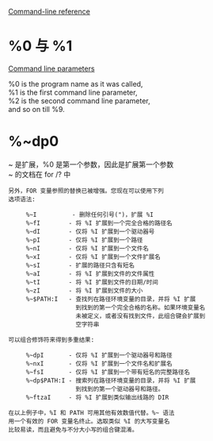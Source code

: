 [Command-line reference](https://docs.microsoft.com/en-us/previous-versions/windows/it-pro/windows-xp/bb490890(v%3dtechnet.10))

# %0 与 %1
[Command line parameters](http://www.robvanderwoude.com/parameters.php)

%0 is the program name as it was called,  
%1 is the first command line parameter,  
%2 is the second command line parameter,  
and so on till %9.

# %~dp0
~ 是扩展，%0 是第一个参数，因此是扩展第一个参数  
~ 的文档在 for /? 中

    另外，FOR 变量参照的替换已被增强。您现在可以使用下列
    选项语法:

         %~I          - 删除任何引号(")，扩展 %I
         %~fI        - 将 %I 扩展到一个完全合格的路径名
         %~dI        - 仅将 %I 扩展到一个驱动器号
         %~pI        - 仅将 %I 扩展到一个路径
         %~nI        - 仅将 %I 扩展到一个文件名
         %~xI        - 仅将 %I 扩展到一个文件扩展名
         %~sI        - 扩展的路径只含有短名
         %~aI        - 将 %I 扩展到文件的文件属性
         %~tI        - 将 %I 扩展到文件的日期/时间
         %~zI        - 将 %I 扩展到文件的大小
         %~$PATH:I   - 查找列在路径环境变量的目录，并将 %I 扩展
                       到找到的第一个完全合格的名称。如果环境变量名
                       未被定义，或者没有找到文件，此组合键会扩展到
                       空字符串

    可以组合修饰符来得到多重结果:

         %~dpI       - 仅将 %I 扩展到一个驱动器号和路径
         %~nxI       - 仅将 %I 扩展到一个文件名和扩展名
         %~fsI       - 仅将 %I 扩展到一个带有短名的完整路径名
         %~dp$PATH:I - 搜索列在路径环境变量的目录，并将 %I 扩展
                       到找到的第一个驱动器号和路径。
         %~ftzaI     - 将 %I 扩展到类似输出线路的 DIR

    在以上例子中，%I 和 PATH 可用其他有效数值代替。%~ 语法
    用一个有效的 FOR 变量名终止。选取类似 %I 的大写变量名
    比较易读，而且避免与不分大小写的组合键混淆。